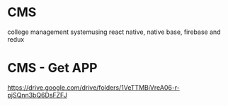 # CMS
 college management systemusing react native, native base, firebase and redux

# CMS - Get APP

https://drive.google.com/drive/folders/1VeTTMBiVreA06-r-pjSQnn3bQ6DsFZFJ
